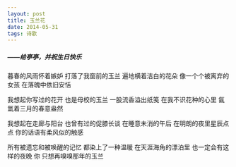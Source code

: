 ```yaml
---
layout: post
title: 玉兰花
date: 2014-05-31
tags: 诗歌
---
```

##### ——给亭亭，并祝生日快乐

暮春的风雨怀着嫉妒
打落了我窗前的玉兰
遍地横着洁白的花朵
像一个个被离弃的女孩
在落魄中依旧安恬

我想起你写过的花开
也是母校的玉兰
一股流香溢出纸笺
在我不识花种的心里
氤氲着三月的春意盎然

我想起在走廊与阳台
也曾有过的促膝长谈
在睡意未消的午后
在明朗的夜里星辰点点
你的话语有柔风似的触感

所有被遗忘和被唤醒的记忆
都染上了一种温暖
在天涯海角的漂泊里
也一定会有这样的夜晚
你 只想再嗅嗅那年的玉兰

